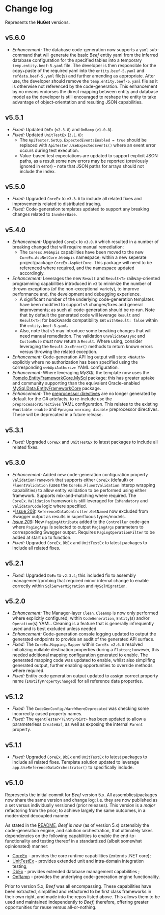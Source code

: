 # Change log

Represents the **NuGet** versions.

## v5.6.0
- *Enhancement:* The database code-generation now supports a `yaml` sub-command that will generate the basic _Beef_ entity yaml from the inferred database configuration for the specified tables into a temporary `temp.entity.beef-5.yaml` file. The developer is then responsible for the copy+paste of the required yaml into the `entity.beef-5.yaml` and `refdata.beef-5.yaml` file(s) and further amending as appropriate. After use, the developer should remove the `temp.entity.beef-5.yaml` file as it is otherwise not referenced by the code-generation. This enhancement by no means endorses the direct mapping between entity and database model as the developer is still encouraged to reshape the entity to take advantage of object-orientation and resulting JSON capabilities.

## v5.5.1
- *Fixed:* Updated `DbEx` (`v2.3.8`) and `OnRamp` (`v1.0.8`).
- *Fixed:* Updated `UnitTestEx` (`3.1.0`):
  - The `ApiTester.SetUp.ExpectedEventsEnabled = true` should be replaced with `ApiTester.UseExpectedEvents()` where an event error occurs during test execution.
  - Value-based test expectations are updated to support explicit JSON paths, as a result some new errors may be reported (previously ignored in error) - note that JSON paths for arrays should not include the index.

## v5.5.0
- *Fixed:* Upgraded `CoreEx` to `v3.3.0` to include all related fixes and improvements related to distributed tracing. 
- *Fixed:* Code-generation templates updated to support any breaking changes related to `InvokerBase`.

## v5.4.0
- *Enhancement:* Upgraded `CoreEx` to `v3.0.0` which resulted in a number of breaking changed that will require manual remediation:
  - The `CoreEx.WebApis` capabilities have been moved to the new `CoreEx.AspNetCore.WebApis` namespace; within a new seperate project/package `CoreEx.AspNetCore`. This package will need to be referenced where required, and the namespace updated accordingly.
- *Enhancement:* Leverages the new `Result` and `Result<T>` railway-oriented programming capabilities introduced in `v3` to minimize the number of thrown exceptions (of the non-exceptional variety), to improve performance and, the development and debugging experience.
  - A significant number of the underlying code-generation templates have been modified to support `v3` changes/fixes and general improvements; as such all code-generation should be re-run. Note that by default the generated code will leverage `Result` and `Result<T>`; for backwards compatibility set `withResult: false` within the `entity.beef-5.yaml`.
  - Also, note that `v3` may introduce some breaking changes that will need manual remediation. The validation `OnValidateAsync` and  `CustomRule` _must_ now return a `Result`. Where using, consider leveraging the `Result.XxxError()` methods to return known errors versus throwing the related exception.
- *Enhancement:* Code-generation API log output will state `<NoAuth>` explicitly where no authorization has been specified using the corresponding `webApiAuthorize` YAML configuration.
- *Enhancement:* Where leveraging _MySQL_ the template now uses the [Pomelo.EntityFrameworkCore.MySql](https://www.nuget.org/packages/Pomelo.EntityFrameworkCore.MySql) package; this has greater uptake and community supporting than the equivalent Oracle-enabled [MySql.Data.EntityFrameworkCore](https://www.nuget.org/packages/MySql.Data.EntityFrameworkCore) package.
- *Enhancement:* The [preprocessor directives](https://learn.microsoft.com/en-us/dotnet/csharp/language-reference/preprocessor-directives) are no longer generated by default for the C# artefacts, to re-include use the `preprocessorDirectives` YAML configuration. This relates to the existing `#nullable enable` and `#pragma warning disable` preprocessor directives. These will be deprecated in a future release.

## v5.3.1
- *Fixed:* Upgraded `CoreEx` and `UnitTestEx` to latest packages to include all related fixes.

## v5.3.0
- *Enhancement:* Added new code-generation configuration property `ValidationFramework` that supports either `CoreEx` (default) or `FluentValidation` (uses the `CoreEx.FluentValidation` interop wrapping capabilities) to allow entity validation to be performed using either framework. Supports mix-and-matching where required. The `CoreEx.Validation` framework is still leveraged for `IsMandatory` and `ValidatorCode` logic where specified.
- *[Issue 208](https://github.com/Avanade/Beef/issues/208): `ReferenceDataController.GetNamed` now excluded from Swagger output as results in superfluous types/models.
- *[Issue 209](https://github.com/Avanade/Beef/issues/209):* New `PagingAttribute` added to the `Controller` code-gen where `PagingArgs` is selected to output `PagingArgs` parameters to corresponding Swagger output. Requires `PagingOperationFilter` to be added at start up to function.
- *Fixed:* Upgraded `CoreEx`, `DbEx` and `UnitTestEx` to latest packages to include all related fixes.

## v5.2.1
- *Fixed:* Upgraded `DbEx` to `v2.3.4`; this included fix to assembly management/probing that required minor internal change to enable correctly within `SqlServerMigration` and `MySqlMigration`.

## v5.2.0
- *Enhancement:* The Manager-layer `Clean.CleanUp` is now only performed where explicitly configured; within `CodeGeneration`, `Entity`(s) and/or `Operation`(s) YAML. Cleaning is a feature that is generally infrequently used and is best excluded unless needed.
- *Enhancement:* Code-generation console logging updated to output the generated endpoints to provide an audit of the generated API surface.
- *Fixed:* The `CoreEx.Mapping.Mapper` within `CoreEx v2.6.0` resolved initializing nullable destination properties during a `Flatten`; however, this needed additional mapping configuration generated to enable. The generated mapping code was updated to enable, whilst also simplifing generated output, further enabling opportunities to override methods where required.
- *Fixed:* Entity code generation output updated to assign correct property name (`INotifyPropertyChanged`) for all reference data properties.

## v5.1.2
- *Fixed:* The `CodeGenConfig.WarnWhereDeprecated` was checking some incorrectly cased property names.
- *Fixed:* The `AgentTester<TEntryPoint>` has been updated to allow a parameterless `CreateWaf`, as well as exposing the internal `Parent` property. 

## v5.1.1
- *Fixed:* Upgraded `CoreEx`, `DbEx` and `UnitTestEx` to latest packages to include all related fixes. Template solution updated to leverage `app.UseReferenceDataOrchestrator()` to specifically include.

## v5.1.0
Represents the initial commit for _Beef_ version 5.x. All assemblies/packages now share the same version and change log; i.e. they are now published as a set versus individually versioned (prior releases). This version is a _major_ refactoring from the prior; to achieve largely the same outcomes, in a modernized decoupled manner.

As stated in the [README](./README.md), _Beef_ is _now_ (as of version 5.x) ostensibly the code-generation engine, and solution orchestration, that ultimately takes dependencies on the following capabilities to enable the end-to-functionality and testing thereof in a standardized (albeit somewhat opinionated) manner:
- [CoreEx](https://github.com/Avanade/CoreEx) - provides the core runtime capabilities  (extends .NET core);
- [UnitTestEx](https://github.com/Avanade/UnitTestEx) - provides extended unit and intra-domain integration testing;
- [DbEx](https://github.com/Avanade/DbEx) - provides extended database management capabilities ;
- [OnRamp](https://github.com/Avanade/OnRamp) - provides the underlying code-generation engine functionality.

Prior to version 5.x, _Beef_ was all encompassing. These capabilities have been extracted, simplified and refactored to be first class frameworks in their own right, and made into the repos listed above. This allows them to be used and maintained independently to _Beef_; therefore, offering greater opportunities for reuse versus all-or-nothing.